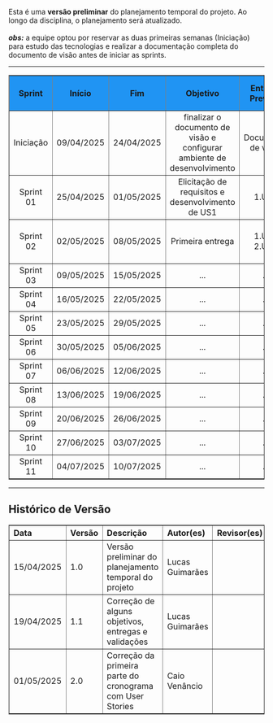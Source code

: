 Esta é uma <strong>versão preliminar</strong> do planejamento temporal do projeto. Ao longo da disciplina, o planejamento será atualizado.
<br><br>
_**obs:**_ a equipe optou por reservar as duas primeiras semanas (Iniciação) para estudo das tecnologias e realizar a documentação completa do documento de visão antes de iniciar as sprints.
<hr>

<table border="1" style="width: 100%; border-collapse: collapse; text-align: left;">
  <thead>
    <tr style="background-color: #2094F3;">
      <th style="text-align: center; vertical-align: middle;">Sprint</th>
      <th style="text-align: center; vertical-align: middle;">Início</th>
      <th style="text-align: center; vertical-align: middle;">Fim</th>
      <th style="text-align: center; vertical-align: middle;">Objetivo</th>
      <th style="text-align: center; vertical-align: middle;">Entrega Prevista</th>
      <th style="text-align: center; vertical-align: middle;">Validação com o Cliente</th>
    </tr>
  </thead>
  <tbody>
    <tr>
      <td style="text-align: center; vertical-align: middle;">Iniciação</td>
      <td style="text-align: center; vertical-align: middle;">09/04/2025</td>
      <td style="text-align: center; vertical-align: middle;">24/04/2025</td>
      <td style="text-align: center; vertical-align: middle;">finalizar o documento de visão e configurar ambiente de desenvolvimento</td>
      <td style="text-align: center; vertical-align: middle;">Documento de visão</td>
      <td style="text-align: center; vertical-align: middle;">Validação do documento de visão (informações não técnicas).</td>
    </tr>
    <tr>
      <td style="text-align: center; vertical-align: middle;">Sprint 01</td>
      <td style="text-align: center; vertical-align: middle;">25/04/2025</td>
      <td style="text-align: center; vertical-align: middle;">01/05/2025</td>
      <td style="text-align: center; vertical-align: middle;">Elicitação de requisitos e desenvolvimento de US1</td>
      <td style="text-align: center; vertical-align: middle;">1.US1 </td>
      <td style="text-align: center; vertical-align: middle;">Cliente não disponível.</td>
    </tr>
    <tr>
      <td style="text-align: center; vertical-align: middle;">Sprint 02</td>
      <td style="text-align: center; vertical-align: middle;">02/05/2025</td>
      <td style="text-align: center; vertical-align: middle;">08/05/2025</td>
      <td style="text-align: center; vertical-align: middle;">Primeira entrega</td>
      <td style="text-align: center; vertical-align: middle;">1.US2<br>2.US8</td>
      <td style="text-align: center; vertical-align: middle;">Validação de protótipos e critérios de aceitação.</td>
    </tr>
    <tr>
      <td style="text-align: center; vertical-align: middle;">Sprint 03</td>
      <td style="text-align: center; vertical-align: middle;">09/05/2025</td>
      <td style="text-align: center; vertical-align: middle;">15/05/2025</td>
      <td style="text-align: center; vertical-align: middle;">...</td>
      <td style="text-align: center; vertical-align: middle;">...</td>
      <td style="text-align: center; vertical-align: middle;">...</td>
    </tr>
    <tr>
      <td style="text-align: center; vertical-align: middle;">Sprint 04</td>
      <td style="text-align: center; vertical-align: middle;">16/05/2025</td>
      <td style="text-align: center; vertical-align: middle;">22/05/2025</td>
      <td style="text-align: center; vertical-align: middle;">...</td>
      <td style="text-align: center; vertical-align: middle;">...</td>
      <td style="text-align: center; vertical-align: middle;">...</td>
    </tr>
    <tr>
      <td style="text-align: center; vertical-align: middle;">Sprint 05</td>
      <td style="text-align: center; vertical-align: middle;">23/05/2025</td>
      <td style="text-align: center; vertical-align: middle;">29/05/2025</td>
      <td style="text-align: center; vertical-align: middle;">...</td>
      <td style="text-align: center; vertical-align: middle;">...</td>
      <td style="text-align: center; vertical-align: middle;">...</td>
    </tr>
    <tr>
      <td style="text-align: center; vertical-align: middle;">Sprint 06</td>
      <td style="text-align: center; vertical-align: middle;">30/05/2025</td>
      <td style="text-align: center; vertical-align: middle;">05/06/2025</td>
     <td style="text-align: center; vertical-align: middle;">...</td>
      <td style="text-align: center; vertical-align: middle;">...</td>
      <td style="text-align: center; vertical-align: middle;">...</td>
    </tr>
    <tr>
      <td style="text-align: center; vertical-align: middle;">Sprint 07</td>
      <td style="text-align: center; vertical-align: middle;">06/06/2025</td>
      <td style="text-align: center; vertical-align: middle;">12/06/2025</td>
     <td style="text-align: center; vertical-align: middle;">...</td>
      <td style="text-align: center; vertical-align: middle;">...</td>
      <td style="text-align: center; vertical-align: middle;">...</td>
    </tr>
    <tr>
      <td style="text-align: center; vertical-align: middle;">Sprint 08</td>
      <td style="text-align: center; vertical-align: middle;">13/06/2025</td>
      <td style="text-align: center; vertical-align: middle;">19/06/2025</td>
     <td style="text-align: center; vertical-align: middle;">...</td>
      <td style="text-align: center; vertical-align: middle;">...</td>
      <td style="text-align: center; vertical-align: middle;">...</td>
    </tr>
    <tr>
      <td style="text-align: center; vertical-align: middle;">Sprint 09</td>
      <td style="text-align: center; vertical-align: middle;">20/06/2025</td>
      <td style="text-align: center; vertical-align: middle;">26/06/2025</td>
     <td style="text-align: center; vertical-align: middle;">...</td>
      <td style="text-align: center; vertical-align: middle;">...</td>
      <td style="text-align: center; vertical-align: middle;">...</td>
    </tr>
    <tr>
      <td style="text-align: center; vertical-align: middle;">Sprint 10</td>
      <td style="text-align: center; vertical-align: middle;">27/06/2025</td>
      <td style="text-align: center; vertical-align: middle;">03/07/2025</td>
     <td style="text-align: center; vertical-align: middle;">...</td>
      <td style="text-align: center; vertical-align: middle;">...</td>
      <td style="text-align: center; vertical-align: middle;">...</td>
    </tr>
    <tr>
      <td style="text-align: center; vertical-align: middle;">Sprint 11</td>
      <td style="text-align: center; vertical-align: middle;">04/07/2025</td>
      <td style="text-align: center; vertical-align: middle;">10/07/2025</td>
      <td style="text-align: center; vertical-align: middle;">...</td>
      <td style="text-align: center; vertical-align: middle;">...</td>
      <td style="text-align: center; vertical-align: middle;">...</td>
    </tr>
  </tbody>
</table>

<hr>

<h2>Histórico de Versão</h2>
<table border="1" style="width: 100%; border-collapse: collapse; text-align: left;">
  <thead>
    <tr>
      <th>Data</th>
      <th>Versão</th>
      <th>Descrição</th>
      <th>Autor(es)</th>
      <th>Revisor(es)</th>
    </tr>
  </thead>
  <tbody>
    <tr>
      <td>15/04/2025</td>
      <td>1.0</td>
      <td>Versão preliminar do planejamento temporal do projeto</td>
      <td>Lucas Guimarães</td>
      <td></td>
    </tr>
    <tr>
      <td>19/04/2025</td>
      <td>1.1</td>
      <td>Correção de alguns objetivos, entregas e validações</td>
      <td>Lucas Guimarães</td>
      <td></td>
    </tr>
    <tr>
      <td>01/05/2025</td>
      <td>2.0</td>
      <td>Correção da primeira parte do cronograma com User Stories</td>
      <td>Caio Venâncio</td>
      <td></td>
    </tr>
  </tbody>
</table>

